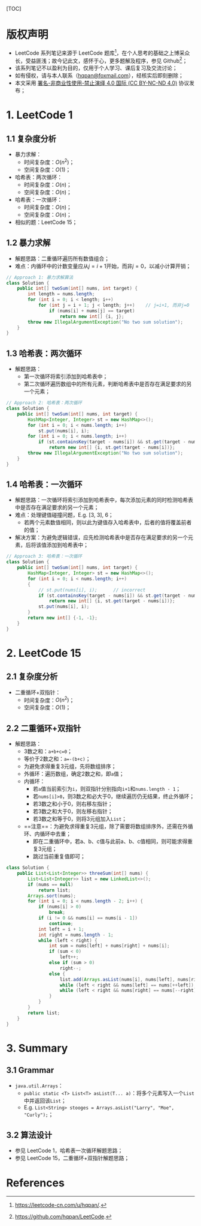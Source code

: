 [TOC]

# 版权声明

- LeetCode 系列笔记来源于 LeetCode 题库[^1]，在个人思考的基础之上博采众长，受益匪浅；故今记此文，感怀于心，更多题解及程序，参见 Github[^2]；
- 该系列笔记不以盈利为目的，仅用于个人学习、课后复习及交流讨论；
- 如有侵权，请与本人联系（hqpan@foxmail.com），经核实后即刻删除；
- 本文采用 [署名-非商业性使用-禁止演绎 4.0 国际 (CC BY-NC-ND 4.0)](https://creativecommons.org/licenses/by-nc-nd/4.0/deed.zh) 协议发布；

# 1. LeetCode 1

## 1.1 复杂度分析

- 暴力求解：
  - 时间复杂度：$O(n^2)$；
  - 空间复杂度：$O(1)$；
- 哈希表：两次循环：
  - 时间复杂度：$O(n)$；
  - 空间复杂度：$O(n)$；
- 哈希表：一次循环：
  - 时间复杂度：$O(n)$；
  - 空间复杂度：$O(n)$；
- 相似的题：LeetCode 15；

## 1.2 暴力求解
- 解题思路：二重循环遍历所有数值组合；
- 难点：内循环中的计数变量应从$j=i+1$开始，而非$j=0$，以减小计算开销；

```java
// Approach 1: 暴力求解算法
class Solution {
    public int[] twoSum(int[] nums, int target) {
        int length = nums.length;
        for (int i = 0; i < length; i++)
            for (int j = i + 1; j < length; j++)	// j=i+1, 而非j=0
                if (nums[i] + nums[j] == target)
                    return new int[] {i, j};
        throw new IllegalArgumentException("No two sum solution");
    }
}
```

## 1.3 哈希表：两次循环
- 解题思路：
  - 第一次循环将索引添加到哈希表中；
  - 第二次循环遍历数组中的所有元素，判断哈希表中是否存在满足要求的另一个元素；

```java
// Approach 2: 哈希表：两次循环
class Solution {
    public int[] twoSum(int[] nums, int target) {
        HashMap<Integer, Integer> st = new HashMap<>();
        for (int i = 0; i < nums.length; i++)
            st.put(nums[i], i);
        for (int i = 0; i < nums.length; i++)
            if (st.containsKey(target - nums[i]) && st.get(target - nums[i]) != i)
                return new int[] {i, st.get(target - nums[i])}; 
        throw new IllegalArgumentException("No two sum solution");
    }
}
```

## 1.4 哈希表：一次循环
- 解题思路：一次循环将索引添加到哈希表中，每次添加元素的同时检测哈希表中是否存在满足要求的另一个元素；
- 难点：处理键值碰撞问题，E.g. [3, 3], 6；
  - 若两个元素数值相同，则以此为键值存入哈希表中，后者的值将覆盖前者的值；
- 解决方案：为避免逻辑错误，应先检测哈希表中是否存在满足要求的另一个元素，后将该值添加到哈希表中；

```java
// Approach 3: 哈希表：一次循环
class Solution {
    public int[] twoSum(int[] nums, int target) {
        HashMap<Integer, Integer> st = new HashMap<>();
        for (int i = 0; i < nums.length; i++)
        {
            // st.put(nums[i], i);      // incorrect
            if (st.containsKey(target - nums[i]) && st.get(target - nums[i]) != i)
                return new int[] {i, st.get(target - nums[i])};
            st.put(nums[i], i);
        }
        return new int[] {-1, -1};
    }
}
```

# 2. LeetCode 15

## 2.1 复杂度分析

- 二重循环+双指针：
  - 时间复杂度：$O(n^2)$；
  - 空间复杂度：$O(1)$；

## 2.2 二重循环+双指针

- 解题思路：
  - 3数之和：`a+b+c=0`；
  - 等价于2数之和：`a=-(b+c)`；
  - 为避免求得重复3元组，先将数组排序；
  - 外循环：遍历数组，确定2数之和，即`a`值；
  - 内循环：
    - 若`a`值当前索引为`i`，则双指针分别指向`i+1`和`nums.length - 1`；
    - 若`nums[i]>0`，则3数之和必大于0，继续遍历仍无结果，终止外循环；
    - 若3数之和小于0，则右移左指针；
    - 若3数之和大于0，则左移右指针；
    - 若3数之和等于0，则将3元组加入`List`；
  - ==注意==：为避免求得重复3元组，除了需要将数组排序外，还需在外循环、内循环中去重；
    - 即在二重循环中，若a、b、c值与此前a、b、c值相同，则可能求得重复3元组；
    - 跳过当前重复值即可；

```java
class Solution {
    public List<List<Integer>> threeSum(int[] nums) {
        List<List<Integer>> list = new LinkedList<>();
        if (nums == null)
            return list;
        Arrays.sort(nums);
        for (int i = 0; i < nums.length - 2; i++) {
            if (nums[i] > 0)
                break;
            if (i != 0 && nums[i] == nums[i - 1])
                continue;
            int left = i + 1;
            int right = nums.length - 1;
            while (left < right) {
                int sum = nums[left] + nums[right] + nums[i];
                if (sum < 0)
                    left++;
                else if (sum > 0)
                    right--;
                else {
                    list.add(Arrays.asList(nums[i], nums[left], nums[right]));
                    while (left < right && nums[left] == nums[++left]);
                    while (left < right && nums[right] == nums[--right]);
                }
            }
        }
        return list;
    }
}
```

# 3. Summary

## 3.1 Grammar

- `java.util.Arrays`：
  - `public static <T> List<T> asList(T... a)`：将多个元素写入一个`List`中并返回该`List`；
  - E.g. `List<String> stooges = Arrays.asList("Larry", "Moe", "Curly");`；

## 3.2 算法设计

- 参见 LeetCode 1，哈希表一次循环解题思路；
- 参见 LeetCode 15，二重循环+双指针解题思路；

# References

[^1]: https://leetcode-cn.com/u/hqpan/.
[^2]: https://github.com/hqpan/LeetCode.